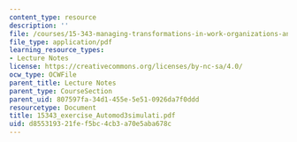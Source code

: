 ```yaml
---
content_type: resource
description: ''
file: /courses/15-343-managing-transformations-in-work-organizations-and-society-spring-2002/d855319321fef5bc4cb3a70e5aba678c_15343_exercise_Automod3simulati.pdf
file_type: application/pdf
learning_resource_types:
- Lecture Notes
license: https://creativecommons.org/licenses/by-nc-sa/4.0/
ocw_type: OCWFile
parent_title: Lecture Notes
parent_type: CourseSection
parent_uid: 807597fa-34d1-455e-5e51-0926da7f0ddd
resourcetype: Document
title: 15343_exercise_Automod3simulati.pdf
uid: d8553193-21fe-f5bc-4cb3-a70e5aba678c
---
```


